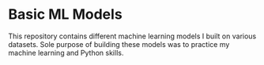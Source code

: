 # Basic ML Models

This repository contains different machine learning models I built on various datasets. Sole purpose of building these models was to practice my machine learning and Python skills.
